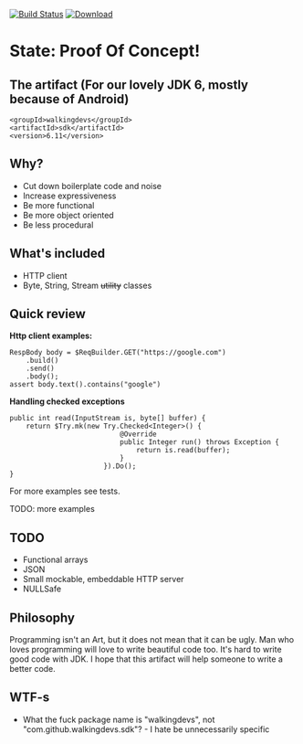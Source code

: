 [![Build Status](https://travis-ci.org/walkingdevs/sdk.svg?branch=master)](https://travis-ci.org/walkingdevs/sdk)
[![Download](https://api.bintray.com/packages/walkingdevs/mvn/sdk/images/download.svg) ](https://bintray.com/walkingdevs/mvn/sdk/_latestVersion)

# State: Proof Of Concept!

## The artifact (For our lovely JDK 6, mostly because of Android)
    <groupId>walkingdevs</groupId>
    <artifactId>sdk</artifactId>
    <version>6.11</version>

## Why?
- Cut down boilerplate code and noise
- Increase expressiveness
- Be more functional
- Be more object oriented
- Be less procedural

## What's included
- HTTP client
- Byte, String, Stream ~~utility~~ classes

## Quick review
**Http client examples:**

    RespBody body = $ReqBuilder.GET("https://google.com")
        .build()
        .send()
        .body();
    assert body.text().contains("google")

**Handling checked exceptions**

    public int read(InputStream is, byte[] buffer) {
        return $Try.mk(new Try.Checked<Integer>() {
                               @Override
                               public Integer run() throws Exception {
                                   return is.read(buffer);
                               }
                           }).Do();
    }

For more examples see tests.

TODO: more examples

## TODO
- Functional arrays
- JSON
- Small mockable, embeddable HTTP server
- NULLSafe

## Philosophy
Programming isn't an Art, but it does not mean that it can be ugly.
Man who loves programming will love to write beautiful code too.
It's hard to write good code with JDK. I hope that this artifact will
help someone to write a better code.

## WTF-s
- What the fuck package name is "walkingdevs", not "com.github.walkingdevs.sdk"? - I hate be unnecessarily specific